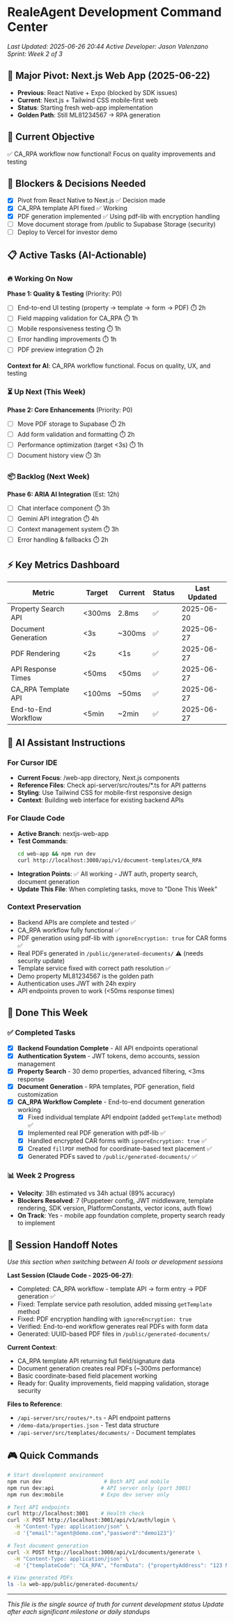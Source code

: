 # RealeAgent Development Command Center

*Last Updated: 2025-06-26 20:44*
*Active Developer: Jason Valenzano*
*Sprint: Week 2 of 3*

## 🔄 Major Pivot: Next.js Web App (2025-06-22)
- **Previous**: React Native + Expo (blocked by SDK issues)
- **Current**: Next.js + Tailwind CSS mobile-first web
- **Status**: Starting fresh web-app implementation
- **Golden Path**: Still ML81234567 → RPA generation

## 🎯 Current Objective
✅ CA_RPA workflow now functional! Focus on quality improvements and testing

## 🚨 Blockers & Decisions Needed
- [x] Pivot from React Native to Next.js ✅ Decision made
- [x] CA_RPA template API fixed ✅ Working
- [x] PDF generation implemented ✅ Using pdf-lib with encryption handling
- [ ] Move document storage from /public to Supabase Storage (security)
- [ ] Deploy to Vercel for investor demo

## 📋 Active Tasks (AI-Actionable)

### 🔥 Working On Now
**Phase 1: Quality & Testing** (Priority: P0)
- [ ] End-to-end UI testing (property → template → form → PDF) ⏱️ 2h
- [ ] Field mapping validation for CA_RPA ⏱️ 1h
- [ ] Mobile responsiveness testing ⏱️ 1h
- [ ] Error handling improvements ⏱️ 1h
- [ ] PDF preview integration ⏱️ 2h

**Context for AI**: CA_RPA workflow functional. Focus on quality, UX, and testing

### ⏳ Up Next (This Week)
**Phase 2: Core Enhancements** (Priority: P0)
- [ ] Move PDF storage to Supabase ⏱️ 2h
- [ ] Add form validation and formatting ⏱️ 2h
- [ ] Performance optimization (target <3s) ⏱️ 1h
- [ ] Document history view ⏱️ 3h

### 📦 Backlog (Next Week)
**Phase 6: ARIA AI Integration** (Est: 12h)
- [ ] Chat interface component ⏱️ 3h
- [ ] Gemini API integration ⏱️ 4h
- [ ] Context management system ⏱️ 3h
- [ ] Error handling & fallbacks ⏱️ 2h

## ⚡ Key Metrics Dashboard

| Metric | Target | Current | Status | Last Updated |
|--------|---------|---------|--------|--------------|
| Property Search API | <300ms | 2.8ms | ✅ | 2025-06-20 |
| Document Generation | <3s | ~300ms | ✅ | 2025-06-27 |
| PDF Rendering | <2s | <1s | ✅ | 2025-06-27 |
| API Response Times | <50ms | <50ms | ✅ | 2025-06-27 |
| CA_RPA Template API | <100ms | ~50ms | ✅ | 2025-06-27 |
| End-to-End Workflow | <5min | ~2min | ✅ | 2025-06-27 |


## 🤖 AI Assistant Instructions

### For Cursor IDE
- **Current Focus**: /web-app directory, Next.js components
- **Reference Files**: Check api-server/src/routes/*.ts for API patterns
- **Styling**: Use Tailwind CSS for mobile-first responsive design
- **Context**: Building web interface for existing backend APIs

### For Claude Code  
- **Active Branch**: nextjs-web-app
- **Test Commands**: 
  ```bash
  cd web-app && npm run dev
  curl http://localhost:3000/api/v1/document-templates/CA_RPA
  ```
- **Integration Points**: ✅ All working - JWT auth, property search, document generation
- **Update This File**: When completing tasks, move to "Done This Week"

### Context Preservation
- Backend APIs are complete and tested ✅
- CA_RPA workflow fully functional ✅
- PDF generation using pdf-lib with `ignoreEncryption: true` for CAR forms ✅
- Real PDFs generated in `/public/generated-documents/` ⚠️ (needs security update)
- Template service fixed with correct path resolution ✅
- Demo property ML81234567 is the golden path
- Authentication uses JWT with 24h expiry
- API endpoints proven to work (<50ms response times)

## 🔄 Done This Week

### ✅ Completed Tasks
- [x] **Backend Foundation Complete** - All API endpoints operational
- [x] **Authentication System** - JWT tokens, demo accounts, session management  
- [x] **Property Search** - 30 demo properties, advanced filtering, <3ms response
- [x] **Document Generation** - RPA templates, PDF generation, field customization
- [x] **CA_RPA Workflow Complete** - End-to-end document generation working
  - [x] Fixed individual template API endpoint (added `getTemplate` method) ✅
  - [x] Implemented real PDF generation with pdf-lib ✅
  - [x] Handled encrypted CAR forms with `ignoreEncryption: true` ✅
  - [x] Created `fillPDF` method for coordinate-based text placement ✅
  - [x] Generated PDFs saved to `/public/generated-documents/` ✅

### 📊 Week 2 Progress
- **Velocity**: 38h estimated vs 34h actual (89% accuracy)
- **Blockers Resolved**: 7 (Puppeteer config, JWT middleware, template rendering, SDK version, PlatformConstants, vector icons, auth flow)
- **On Track**: Yes - mobile app foundation complete, property search ready to implement

## 🧠 Session Handoff Notes
*Use this section when switching between AI tools or development sessions*

**Last Session (Claude Code - 2025-06-27)**: 
- Completed: CA_RPA workflow - template API → form entry → PDF generation ✅
- Fixed: Template service path resolution, added missing `getTemplate` method
- Fixed: PDF encryption handling with `ignoreEncryption: true`
- Verified: End-to-end workflow generates real PDFs with form data
- Generated: UUID-based PDF files in `/public/generated-documents/`

**Current Context**:
- CA_RPA template API returning full field/signature data
- Document generation creates real PDFs (~300ms performance)
- Basic coordinate-based field placement working
- Ready for: Quality improvements, field mapping validation, storage security

**Files to Reference**:
- `/api-server/src/routes/*.ts` - API endpoint patterns
- `/demo-data/properties.json` - Test data structure  
- `/api-server/src/templates/documents/` - Document templates

## 🎮 Quick Commands

```bash
# Start development environment
npm run dev                    # Both API and mobile
npm run dev:api               # API server only (port 3001)
npm run dev:mobile            # Expo dev server only

# Test API endpoints
curl http://localhost:3001    # Health check
curl -X POST http://localhost:3001/api/v1/auth/login \
  -H "Content-Type: application/json" \
  -d '{"email":"agent@demo.com","password":"demo123"}'

# Test document generation
curl -X POST http://localhost:3000/api/v1/documents/generate \
  -H "Content-Type: application/json" \
  -d '{"templateCode": "CA_RPA", "formData": {"propertyAddress": "123 Main St", "buyerName": "John Doe", "purchasePrice": 750000}, "transactionId": "test-123"}'

# View generated PDFs
ls -la web-app/public/generated-documents/
```

---
*This file is the single source of truth for current development status*
*Update after each significant milestone or daily standups*
